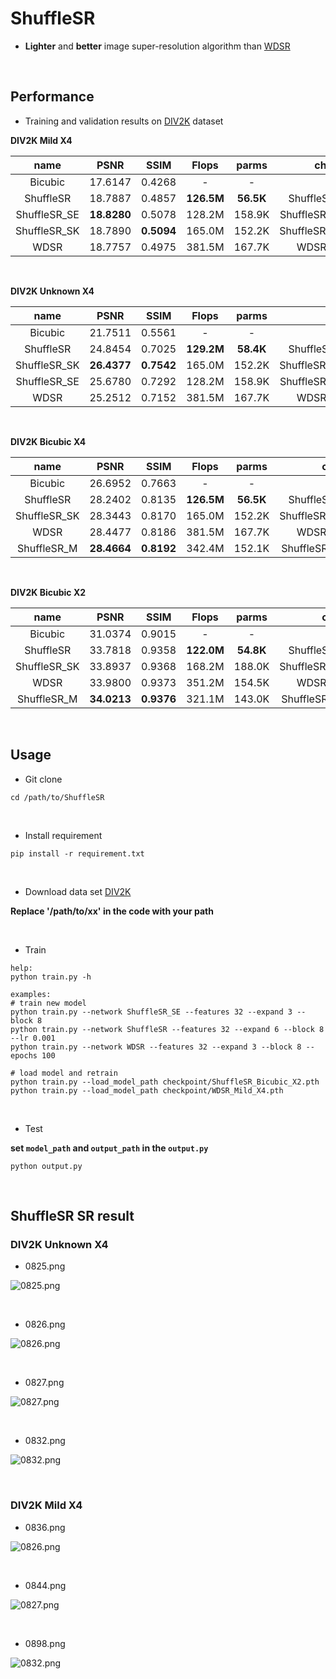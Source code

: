 # ShuffleSR

- <strong>Lighter</strong> and <strong>better</strong> image super-resolution algorithm than [WDSR](https://github.com/JiahuiYu/wdsr_ntire2018)

<br>

## Performance

- Training and validation results on [DIV2K](https://data.vision.ee.ethz.ch/cvl/DIV2K/) dataset

**DIV2K Mild X4**

|name|PSNR|SSIM|Flops|parms|checkpoint|
|:---:|:---:|:---:|:---:|:---:|:---:|
|Bicubic|17.6147|0.4268|-|-|-|
|ShuffleSR|18.7887|0.4857|<strong>126.5M</strong>|<strong>56.5K</strong>|ShuffleSR_Mild_X4.pth|
|ShuffleSR_SE|<strong>18.8280</strong>|0.5078|128.2M|158.9K|ShuffleSR_SE_Mild_X4.pth|
|ShuffleSR_SK|18.7890|<strong>0.5094</strong>|165.0M|152.2K|ShuffleSR_SK_Mild_X4.pth|
|WDSR|18.7757|0.4975|381.5M|167.7K|WDSR_Mild_X4.pth|

<br>

**DIV2K Unknown X4**

|name|PSNR|SSIM|Flops|parms|checkpoint|
|:---:|:---:|:---:|:---:|:---:|:---:|
|Bicubic|21.7511|0.5561|-|-|-|
|ShuffleSR|24.8454|0.7025|<strong>129.2M</strong>|<strong>58.4K</strong>|ShuffleSR_Unknown_X4.pth|
|ShuffleSR_SK|<strong>26.4377</strong>|<strong>0.7542</strong>|165.0M|152.2K|ShuffleSR_SK_Unknown_X4.pth|
|ShuffleSR_SE|25.6780|0.7292|128.2M|158.9K|ShuffleSR_SE_Unknown_X4.pth|
|WDSR|25.2512|0.7152|381.5M|167.7K|WDSR_Unknown_X4.pth|


<br>

**DIV2K Bicubic X4**

|name|PSNR|SSIM|Flops|parms|checkpoint|
|:---:|:---:|:---:|:---:|:---:|:---:|
|Bicubic|26.6952|0.7663|-|-|-|
|ShuffleSR|28.2402|0.8135|<strong>126.5M</strong>|<strong>56.5K</strong>|ShuffleSR_Bicubic_X4.pth|
|ShuffleSR_SK|28.3443|0.8170|165.0M|152.2K|ShuffleSR_SK_Bicubic_X4.pth|
|WDSR|28.4477|0.8186|381.5M|167.7K|WDSR_Bicubic_X4.pth|
|ShuffleSR_M|<strong>28.4664</strong>|<strong>0.8192</strong>|342.4M|152.1K|ShuffleSR_M_Bicubic_X4.pth|


<br>

**DIV2K Bicubic X2**

|name|PSNR|SSIM|Flops|parms|checkpoint|
|:---:|:---:|:---:|:---:|:---:|:---:|
|Bicubic|31.0374|0.9015|-|-|-|
|ShuffleSR|33.7818|0.9358|<strong>122.0M</strong>|<strong>54.8K</strong>|ShuffleSR_Bicubic_X2.pth|
|ShuffleSR_SK|33.8937|0.9368|168.2M|188.0K|ShuffleSR_SK_Bicubic_X2.pth|
|WDSR|33.9800|0.9373|351.2M|154.5K|WDSR_Bicubic_X2.pth|
|ShuffleSR_M|<strong>34.0213</strong>|<strong>0.9376</strong>|321.1M|143.0K|ShuffleSR_M_Bicubic_X2.pth|


<br>

## Usage
- Git clone

```
cd /path/to/ShuffleSR
```

<br>

- Install requirement

```
pip install -r requirement.txt
```

<br>

- Download data set [DIV2K](https://data.vision.ee.ethz.ch/cvl/DIV2K/)

**Replace '/path/to/xx' in the code with your path**

<br>

- Train
```
help:
python train.py -h

examples:
# train new model
python train.py --network ShuffleSR_SE --features 32 --expand 3 --block 8
python train.py --network ShuffleSR --features 32 --expand 6 --block 8 --lr 0.001
python train.py --network WDSR --features 32 --expand 3 --block 8 --epochs 100

# load model and retrain
python train.py --load_model_path checkpoint/ShuffleSR_Bicubic_X2.pth
python train.py --load_model_path checkpoint/WDSR_Mild_X4.pth
```

<br>

- Test

**set `model_path` and `output_path` in the `output.py`** 
 
```
python output.py
```

<br>

## ShuffleSR SR result

### DIV2K Unknown X4 
- 0825.png

![0825.png](./show/unknown_output/0825.png)

<br>

- 0826.png

![0826.png](./show/unknown_output/0826.png)

<br>

- 0827.png

![0827.png](./show/unknown_output/0827.png)

<br>

- 0832.png

![0832.png](./show/unknown_output/0832.png)

<br>

### DIV2K Mild X4 

- 0836.png

![0826.png](./show/mild_output/0836.png)

<br>

- 0844.png

![0827.png](./show/mild_output/0844.png)

<br>

- 0898.png

![0832.png](./show/mild_output/0898.png)
